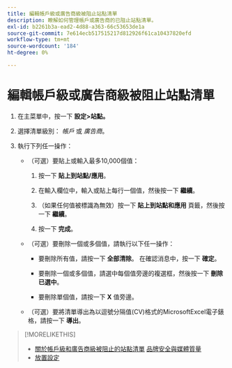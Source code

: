 ```yaml
---
title: 編輯帳戶級或廣告商級被阻止站點清單
description: 瞭解如何管理帳戶或廣告商的已阻止站點清單。
exl-id: b2261b3a-ead2-4d88-a363-66c53653de1a
source-git-commit: 7e614ecb517515217d812926f61ca10437820efd
workflow-type: tm+mt
source-wordcount: '184'
ht-degree: 0%

---
```


# 編輯帳戶級或廣告商級被阻止站點清單

1. 在主菜單中，按一下 **設定>站點。**

1. 選擇清單級別： *帳戶* 或 *廣告商*。

1. 執行下列任一操作：

   * （可選）要貼上或輸入最多10,000個值：

      1. 按一下 **貼上到站點/應用**。

      1. 在輸入欄位中，輸入或貼上每行一個值，然後按一下 **繼續**。

      1. （如果任何值被標識為無效）按一下 **貼上到站點和應用** 頁籤，然後按一下 **繼續**。

      1. 按一下 **完成**。
   * （可選）要刪除一個或多個值，請執行以下任一操作：

      * 要刪除所有值，請按一下 **全部清除**。 在確認消息中，按一下 **確定**。

      * 要刪除一個或多個值，請選中每個值旁邊的複選框，然後按一下 **刪除已選中**。

      * 要刪除單個值，請按一下 **X** 值旁邊。
   * （可選）要將清單導出為以逗號分隔值(CV)格式的MicrosoftExcel電子錶格，請按一下 **導出**。



>[!MORELIKETHIS]
>
>* [關於帳戶級和廣告商級被阻止的站點清單](/help/dsp/admin/blocked-sites-list-about.md)
   > [品牌安全與媒體質量](/help/dsp/introduction/features/brand-safety-media-quality.md)
>* [放置設定](/help/dsp/campaign-management/placements/placement-settings.md)

